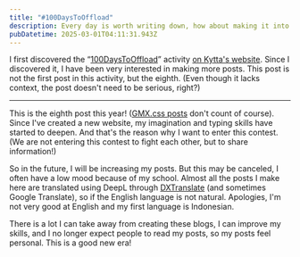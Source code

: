 ```yaml
---
title: "#100DaysToOffload"
description: Every day is worth writing down, how about making it into a contest?
pubDatetime: 2025-03-01T04:11:31.943Z
---
```

I first discovered the “[100DaysToOffload](https://100daystooffload.com/)” activity [on Kytta's website](https://www.kytta.dev/blog/enough/). Since I discovered it, I have been very interested in making more posts. This post is not the first post in this activity, but the eighth. (Even though it lacks context, the post doesn't need to be serious, right?)

---

This is the eighth post this year! ([GMX.css posts](https://dev.to/t/gmxcss) don't count of course). Since I've created a new website, my imagination and typing skills have started to deepen. And that's the reason why I want to enter this contest. (We are not entering this contest to fight each other, but to share information!)

So in the future, I will be increasing my posts. But this may be canceled, I often have a low mood because of my school. Almost all the posts I make here are translated using DeepL through [DXTranslate](https://dxtranslate.vercel.app/) (and sometimes Google Translate), so if the English language is not natural. Apologies, I'm not very good at English and my first language is Indonesian.

There is a lot I can take away from creating these blogs, I can improve my skills, and I no longer expect people to read my posts, so my posts feel personal. This is a good new era!